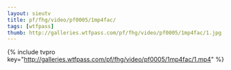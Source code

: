 ```yaml
--- 
layout: sieutv
title: pf/fhg/video/pf0005/1mp4fac/
tags: [wtfpass]
thumb: http://galleries.wtfpass.com/pf/fhg/video/pf0005/1mp4fac/1.jpg
---
```

{% include tvpro key="http://galleries.wtfpass.com/pf/fhg/video/pf0005/1mp4fac/1.mp4" %} 
